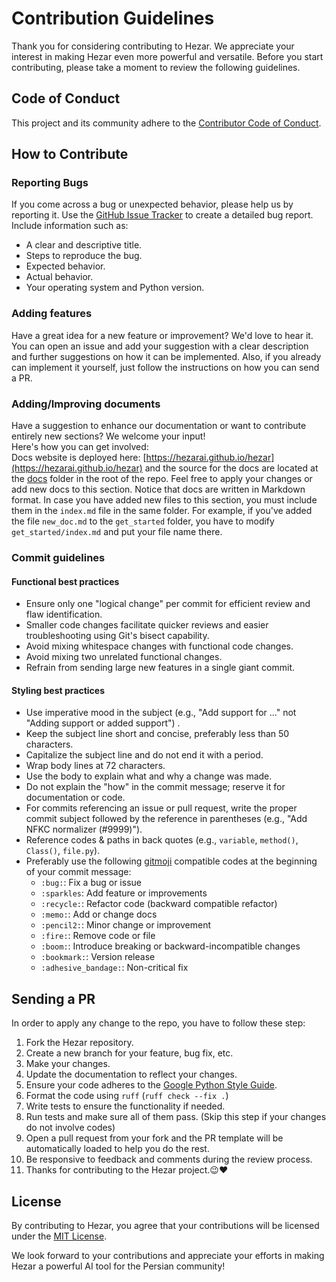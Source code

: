 # Contribution Guidelines

Thank you for considering contributing to Hezar. We appreciate your interest in making Hezar even more powerful and
versatile.
Before you start contributing, please take a moment to review the following guidelines.

## Code of Conduct

This project and its community adhere to
the [Contributor Code of Conduct](https://github.com/hezarai/hezar/blob/main/CODE_OF_CONDUCT.md).

## How to Contribute

### Reporting Bugs

If you come across a bug or unexpected behavior, please help us by reporting it.
Use the [GitHub Issue Tracker](https://github.com/hezarai/hezar/issues) to create a detailed bug report.
Include information such as:

- A clear and descriptive title.
- Steps to reproduce the bug.
- Expected behavior.
- Actual behavior.
- Your operating system and Python version.

### Adding features

Have a great idea for a new feature or improvement? We'd love to hear it. You can open an issue and add your suggestion
with a clear description and further suggestions on how it can be implemented. Also, if you already can implement it
yourself,
just follow the instructions on how you can send a PR.

### Adding/Improving documents

Have a suggestion to enhance our documentation or want to contribute entirely new sections? We welcome your input!<br>
Here's how you can get involved:<br>
Docs website is deployed here: [https://hezarai.github.io/hezar](https://hezarai.github.io/hezar) and the source for the
docs are located at the [docs](https://github.com/hezarai/hezar/tree/main/docs) folder in the root of the repo. Feel
free to apply your changes or add new docs to this section. Notice that docs are written in Markdown format. In case you have
added new files to this section, you must include them in the `index.md` file in the same folder. For example, if you've
added the file `new_doc.md` to the `get_started` folder, you have to modify `get_started/index.md` and put your file
name there.

### Commit guidelines

#### Functional best practices

- Ensure only one "logical change" per commit for efficient review and flaw identification.
- Smaller code changes facilitate quicker reviews and easier troubleshooting using Git's bisect capability.
- Avoid mixing whitespace changes with functional code changes.
- Avoid mixing two unrelated functional changes.
- Refrain from sending large new features in a single giant commit.

#### Styling best practices
- Use imperative mood in the subject (e.g., "Add support for ..." not "Adding support or added support") .
- Keep the subject line short and concise, preferably less than 50 characters.
- Capitalize the subject line and do not end it with a period.
- Wrap body lines at 72 characters.
- Use the body to explain what and why a change was made.
- Do not explain the "how" in the commit message; reserve it for documentation or code.
- For commits referencing an issue or pull request, write the proper commit subject followed by the reference in parentheses (e.g., "Add NFKC normalizer (#9999)").
- Reference codes & paths in back quotes (e.g., `variable`, `method()`, `Class()`, `file.py`).
- Preferably use the following [gitmoji](https://gitmoji.dev/) compatible codes at the beginning of your commit message:
  - `:bug:`: Fix a bug or issue
  - `:sparkles`: Add feature or improvements
  - `:recycle:`: Refactor code (backward compatible refactor)
  - `:memo:`: Add or change docs
  - `:pencil2:`: Minor change or improvement
  - `:fire:`: Remove code or file
  - `:boom:`: Introduce breaking or backward-incompatible changes
  - `:bookmark:`: Version release
  - `:adhesive_bandage:`: Non-critical fix

## Sending a PR

In order to apply any change to the repo, you have to follow these step:

1. Fork the Hezar repository.
2. Create a new branch for your feature, bug fix, etc.
3. Make your changes.
4. Update the documentation to reflect your changes.
5. Ensure your code adheres to the [Google Python Style Guide](https://google.github.io/styleguide/pyguide.html).
6. Format the code using `ruff` (`ruff check --fix .`)
7. Write tests to ensure the functionality if needed.
8. Run tests and make sure all of them pass. (Skip this step if your changes do not involve codes)
9. Open a pull request from your fork and the PR template will be automatically loaded to help you do the rest.
10. Be responsive to feedback and comments during the review process.
11. Thanks for contributing to the Hezar project.😉❤️

## License

By contributing to Hezar, you agree that your contributions will be licensed under
the [MIT License](https://github.com/hezarai/hezar/blob/main/LICENSE).

We look forward to your contributions and appreciate your efforts in making Hezar a powerful AI tool for the Persian
community!
